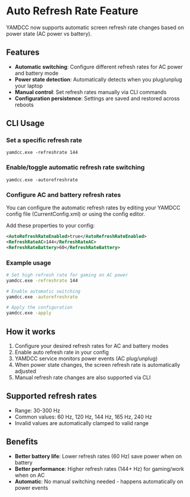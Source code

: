 # Auto Refresh Rate Feature

YAMDCC now supports automatic screen refresh rate changes based on power state (AC power vs battery).

## Features

- **Automatic switching**: Configure different refresh rates for AC power and battery mode
- **Power state detection**: Automatically detects when you plug/unplug your laptop
- **Manual control**: Set refresh rates manually via CLI commands
- **Configuration persistence**: Settings are saved and restored across reboots

## CLI Usage

### Set a specific refresh rate
```
yamdcc.exe -refreshrate 144
```

### Enable/toggle automatic refresh rate switching
```
yamdcc.exe -autorefreshrate
```

### Configure AC and battery refresh rates
You can configure the automatic refresh rates by editing your YAMDCC config file (CurrentConfig.xml) or using the config editor.

Add these properties to your config:
```xml
<AutoRefreshRateEnabled>true</AutoRefreshRateEnabled>
<RefreshRateAC>144</RefreshRateAC>
<RefreshRateBattery>60</RefreshRateBattery>
```

### Example usage
```bash
# Set high refresh rate for gaming on AC power
yamdcc.exe -refreshrate 144

# Enable automatic switching
yamdcc.exe -autorefreshrate

# Apply the configuration
yamdcc.exe -apply
```

## How it works

1. Configure your desired refresh rates for AC and battery modes
2. Enable auto refresh rate in your config
3. YAMDCC service monitors power events (AC plug/unplug)
4. When power state changes, the screen refresh rate is automatically adjusted
5. Manual refresh rate changes are also supported via CLI

## Supported refresh rates

- Range: 30-300 Hz
- Common values: 60 Hz, 120 Hz, 144 Hz, 165 Hz, 240 Hz
- Invalid values are automatically clamped to valid range

## Benefits

- **Better battery life**: Lower refresh rates (60 Hz) save power when on battery
- **Better performance**: Higher refresh rates (144+ Hz) for gaming/work when on AC
- **Automatic**: No manual switching needed - happens automatically on power events